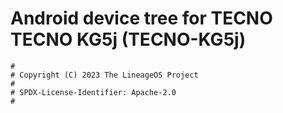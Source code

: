 # Android device tree for TECNO TECNO KG5j (TECNO-KG5j)

```
#
# Copyright (C) 2023 The LineageOS Project
#
# SPDX-License-Identifier: Apache-2.0
#
```
